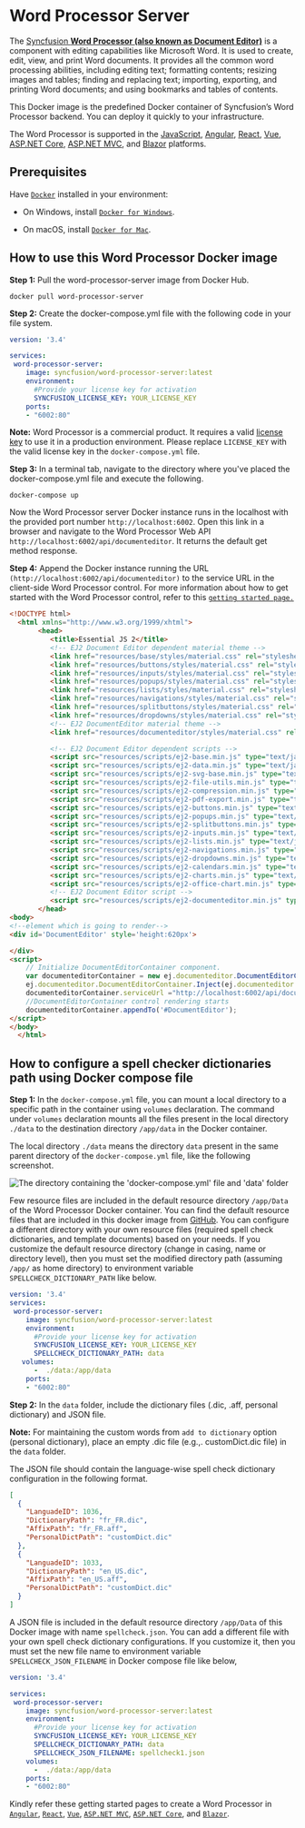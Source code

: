 # Word Processor Server 
 
The [Syncfusion **Word Processor (also known as Document Editor)**](https://www.syncfusion.com/javascript-ui-controls/js-word-processor?utm_source=docker&utm_medium=listing&utm_campaign=javascript-word-processor-docker) is a component with editing capabilities like Microsoft Word. It is used to create, edit, view, and print Word documents. It provides all the common word processing abilities, including editing text; formatting contents; resizing images and tables; finding and replacing text; importing, exporting, and printing Word documents; and using bookmarks and tables of contents. 
 
This Docker image is the predefined Docker container of Syncfusion’s Word Processor backend. You can deploy it quickly to your infrastructure.

The Word Processor is supported in the [JavaScript](https://www.syncfusion.com/javascript-ui-controls?utm_source=docker&utm_medium=listing&utm_campaign=javascript-word-processor-docker), [Angular](https://www.syncfusion.com/angular-ui-components?utm_source=docker&utm_medium=listing&utm_campaign=javascript-word-processor-docker), [React](https://www.syncfusion.com/react-ui-components?utm_source=docker&utm_medium=listing&utm_campaign=javascript-word-processor-docker), [Vue](https://www.syncfusion.com/vue-ui-components?utm_source=docker&utm_medium=listing&utm_campaign=javascript-word-processor-docker), [ASP.NET Core](https://www.syncfusion.com/aspnet-core-ui-controls?utm_source=docker&utm_medium=listing&utm_campaign=javascript-word-processor-docker), [ASP.NET MVC](https://www.syncfusion.com/aspnet-mvc-ui-controls?utm_source=docker&utm_medium=listing&utm_campaign=javascript-word-processor-docker), and [Blazor](https://www.syncfusion.com/blazor-components?utm_source=docker&utm_medium=listing&utm_campaign=javascript-word-processor-docker) platforms.

## Prerequisites	

Have [`Docker`](https://www.docker.com/products/container-runtime#/download) installed in your environment:

* On Windows, install [`Docker for Windows`](https://hub.docker.com/editions/community/docker-ce-desktop-windows).

* On macOS, install [`Docker for Mac`](https://hub.docker.com/editions/community/docker-ce-desktop-windows).

## How to use this Word Processor Docker image

**Step 1:** Pull the word-processor-server image from Docker Hub.

```console
docker pull word-processor-server
```

**Step 2:** Create the docker-compose.yml file with the following code in your file system.

```yaml
version: '3.4' 

services: 
 word-processor-server: 
    image: syncfusion/word-processor-server:latest 
    environment: 
      #Provide your license key for activation
      SYNCFUSION_LICENSE_KEY: YOUR_LICENSE_KEY
    ports:
    - "6002:80"
``` 

**Note:** Word Processor is a commercial product. It requires a valid [license key](https://help.syncfusion.com/common/essential-studio/licensing/licensing-faq/where-can-i-get-a-license-key?utm_source=docker&utm_medium=listing&utm_campaign=javascript-word-processor-docker) to use it in a production environment. Please replace `LICENSE_KEY` with the valid license key in the `docker-compose.yml` file.

**Step 3:** In a terminal tab, navigate to the directory where you've placed the docker-compose.yml file and execute the following.

```console
docker-compose up 
```

Now the Word Processor server Docker instance runs in the localhost with the provided port number `http://localhost:6002`. Open this link in a browser and navigate to the Word Processor Web API `http://localhost:6002/api/documenteditor`. It returns the default get method response. 

**Step 4:** Append the Docker instance running the URL `(http://localhost:6002/api/documenteditor)` to the service URL in the client-side Word Processor control. For more information about how to get started with the Word Processor control, refer to this [`getting started page.`](https://ej2.syncfusion.com/javascript/documentation/document-editor/getting-started?utm_source=docker&utm_medium=listing&utm_campaign=javascript-word-processor-docker)

```html
<!DOCTYPE html>
  <html xmlns="http://www.w3.org/1999/xhtml">
       <head>
          <title>Essential JS 2</title>
          <!-- EJ2 Document Editor dependent material theme -->
          <link href="resources/base/styles/material.css" rel="stylesheet" type="text/css" rel='nofollow' />
          <link href="resources/buttons/styles/material.css" rel="stylesheet" type="text/css" rel='nofollow' />
          <link href="resources/inputs/styles/material.css" rel="stylesheet" type="text/css" rel='nofollow' />
          <link href="resources/popups/styles/material.css" rel="stylesheet" type="text/css" rel='nofollow' />
          <link href="resources/lists/styles/material.css" rel="stylesheet" type="text/css" rel='nofollow' />
          <link href="resources/navigations/styles/material.css" rel="stylesheet" type="text/css" rel='nofollow' />
          <link href="resources/splitbuttons/styles/material.css" rel="stylesheet" type="text/css" rel='nofollow' />
          <link href="resources/dropdowns/styles/material.css" rel="stylesheet" type="text/css" rel='nofollow' />
          <!-- EJ2 DocumentEditor material theme -->
          <link href="resources/documenteditor/styles/material.css" rel="stylesheet" type="text/css" rel='nofollow' />

          <!-- EJ2 Document Editor dependent scripts -->
          <script src="resources/scripts/ej2-base.min.js" type="text/javascript"></script>
          <script src="resources/scripts/ej2-data.min.js" type="text/javascript"></script>
          <script src="resources/scripts/ej2-svg-base.min.js" type="text/javascript"></script>
          <script src="resources/scripts/ej2-file-utils.min.js" type="text/javascript"></script>
          <script src="resources/scripts/ej2-compression.min.js" type="text/javascript"></script>
          <script src="resources/scripts/ej2-pdf-export.min.js" type="text/javascript"></script>
          <script src="resources/scripts/ej2-buttons.min.js" type="text/javascript"></script>
          <script src="resources/scripts/ej2-popups.min.js" type="text/javascript"></script>
          <script src="resources/scripts/ej2-splitbuttons.min.js" type="text/javascript"></script>
          <script src="resources/scripts/ej2-inputs.min.js" type="text/javascript"></script>
          <script src="resources/scripts/ej2-lists.min.js" type="text/javascript"></script>
          <script src="resources/scripts/ej2-navigations.min.js" type="text/javascript"></script>
          <script src="resources/scripts/ej2-dropdowns.min.js" type="text/javascript"></script>
          <script src="resources/scripts/ej2-calendars.min.js" type="text/javascript"></script>
          <script src="resources/scripts/ej2-charts.min.js" type="text/javascript"></script>
          <script src="resources/scripts/ej2-office-chart.min.js" type="text/javascript"></script>
          <!-- EJ2 Document Editor script -->
          <script src="resources/scripts/ej2-documenteditor.min.js" type="text/javascript"></script>
       </head>
<body>
<!--element which is going to render-->
<div id='DocumentEditor' style='height:620px'>

</div>
<script>
    // Initialize DocumentEditorContainer component.
    var documenteditorContainer = new ej.documenteditor.DocumentEditorContainer({ enableToolbar: true });
    ej.documenteditor.DocumentEditorContainer.Inject(ej.documenteditor.Toolbar);
    documenteditorContainer.serviceUrl ="http://localhost:6002/api/documenteditor";
    //DocumentEditorContainer control rendering starts
    documenteditorContainer.appendTo('#DocumentEditor');
</script>
</body>
  </html>
```

## How to configure a spell checker dictionaries path using Docker compose file

**Step 1:** In the `docker-compose.yml` file, you can mount a local directory to a specific path in the container using `volumes` declaration. The command under `volumes` declaration mounts all the files present in the local directory `./data` to the destination directory `/app/data` in the Docker container. 

The local directory `./data` means the directory `data` present in the same parent directory of the `docker-compose.yml` file, like the following screenshot.

![The directory containing the 'docker-compose.yml' file and 'data' folder](https://github.com/SyncfusionExamples/Word-Processor-Server-Docker/blob/master/docker-compose-file-directory.png)

Few resource files are included in the default resource directory `/app/Data` of the Word Processor Docker container. You can find the default resource files that are included in this docker image from [GitHub](https://github.com/SyncfusionExamples/Word-Processor-Server-Docker/tree/master/src/ej2-documenteditor-server/Data). You can configure a different directory with your own resource files (required spell check dictionaries, and template documents) based on your needs. If you customize the default resource directory (change in casing, name or directory level), then you must set the modified directory path (assuming `/app/` as home directory) to environment variable `SPELLCHECK_DICTIONARY_PATH` like below.

```yaml
version: '3.4' 
services: 
 word-processor-server: 
    image: syncfusion/word-processor-server:latest 
    environment: 
      #Provide your license key for activation
      SYNCFUSION_LICENSE_KEY: YOUR_LICENSE_KEY
      SPELLCHECK_DICTIONARY_PATH: data
   volumes: 
      -  ./data:/app/data 
    ports:
    - "6002:80"
```

**Step 2:** In the `data` folder, include the dictionary files (.dic, .aff, personal dictionary) and JSON file.

**Note:** For maintaining the custom words from `add to dictionary` option (personal dictionary), place an empty .dic file (e.g.,. customDict.dic file) in the `data` folder.

The JSON file should contain the language-wise spell check dictionary configuration in the following format.
```json
[
  {
    "LanguadeID": 1036, 
    "DictionaryPath": "fr_FR.dic",
    "AffixPath": "fr_FR.aff", 
    "PersonalDictPath": "customDict.dic"
  },
  {
    "LanguadeID": 1033,
    "DictionaryPath": "en_US.dic",
    "AffixPath": "en_US.aff",
    "PersonalDictPath": "customDict.dic"
  }
]
```

A JSON file is included in the default resource directory `/app/Data` of this Docker image with name `spellcheck.json`. You can add a different file with your own spell check dictionary configurations. If you customize it, then you must set the new file name to environment variable `SPELLCHECK_JSON_FILENAME` in Docker compose file like below,
```yaml
version: '3.4' 

services: 
 word-processor-server: 
    image: syncfusion/word-processor-server:latest 
    environment: 
      #Provide your license key for activation
      SYNCFUSION_LICENSE_KEY: YOUR_LICENSE_KEY
      SPELLCHECK_DICTIONARY_PATH: data
      SPELLCHECK_JSON_FILENAME: spellcheck1.json
    volumes: 
      -  ./data:/app/data  
    ports:
    - "6002:80"
```

Kindly refer these getting started pages to create a Word Processor in [`Angular`](https://ej2.syncfusion.com/angular/documentation/document-editor/getting-started/?utm_source=docker&utm_medium=listing&utm_campaign=javascript-word-processor-docker), [`React`](https://ej2.syncfusion.com/react/documentation/document-editor/getting-started/?utm_source=docker&utm_medium=listing&utm_campaign=javascript-word-processor-docker), [`Vue`](https://ej2.syncfusion.com/vue/documentation/document-editor/getting-started/?utm_source=docker&utm_medium=listing&utm_campaign=javascript-word-processor-docker), [`ASP.NET MVC`](https://ej2.syncfusion.com/aspnetmvc/documentation/document-editor/getting-started/?utm_source=docker&utm_medium=listing&utm_campaign=javascript-word-processor-docker), [`ASP.NET Core`](https://ej2.syncfusion.com/aspnetcore/documentation/document-editor/getting-started/?utm_source=docker&utm_medium=listing&utm_campaign=javascript-word-processor-docker), and [`Blazor`](https://blazor.syncfusion.com/documentation/document-editor/getting-started/server-side-application/?utm_source=docker&utm_medium=listing&utm_campaign=javascript-word-processor-docker).
